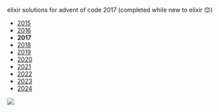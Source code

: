 elixir solutions for advent of code 2017 (completed while new to elixir 😊)

* [2015](https://github.com/thth/aoc_2015)
* [2016](https://github.com/thth/aoc_2016)
* __2017__
* [2018](https://github.com/thth/aoc_2018)
* [2019](https://github.com/thth/aoc_2019)
* [2020](https://github.com/thth/aoc_2020)
* [2021](https://github.com/thth/aoc_2021)
* [2022](https://github.com/thth/aoc_2022)
* [2023](https://github.com/thth/aoc_2023)
* [2024](https://github.com/thth/aoc_2024)

![](https://user-images.githubusercontent.com/7574985/102468147-04d54800-4006-11eb-8f73-fa2db0fbb1de.png)